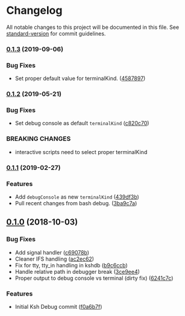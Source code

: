 # Changelog

All notable changes to this project will be documented in this file. See [standard-version](https://github.com/conventional-changelog/standard-version) for commit guidelines.

### [0.1.3](https://github.com/rogalmic/vscode-ksh-debug/compare/v0.1.2...v0.1.3) (2019-09-06)


### Bug Fixes

* Set proper default value for terminalKind. ([4587897](https://github.com/rogalmic/vscode-ksh-debug/commit/4587897))

### [0.1.2](https://github.com/rogalmic/vscode-ksh-debug/compare/v0.1.1...v0.1.2) (2019-05-21)


### Bug Fixes

* Set debug console as default `terminalKind` ([c820c70](https://github.com/rogalmic/vscode-ksh-debug/commit/c820c70))


### BREAKING CHANGES

* interactive scripts need to select proper terminalKind



### [0.1.1](https://github.com/rogalmic/vscode-ksh-debug/compare/v0.3.4...v0.1.1) (2019-02-27)


### Features

* Add `debugConsole` as new `terminalKind` ([439df3b](https://github.com/rogalmic/vscode-ksh-debug/commit/439df3b))
* Pull recent changes from bash debug. ([3ba9c7a](https://github.com/rogalmic/vscode-ksh-debug/commit/3ba9c7a))



## [0.1.0](https://github.com/rogalmic/vscode-ksh-debug/compare/v0.3.2...v0.1.0) (2018-10-03)


### Bug Fixes

* Add signal handler ([c69078b](https://github.com/rogalmic/vscode-ksh-debug/commit/c69078b))
* Cleaner IFS handling ([ac2ec62](https://github.com/rogalmic/vscode-ksh-debug/commit/ac2ec62))
* Fix for tty, tty_in handling in kshdb ([b9c6ccb](https://github.com/rogalmic/vscode-ksh-debug/commit/b9c6ccb))
* Handle relative path in debugger break ([3ce9ee4](https://github.com/rogalmic/vscode-ksh-debug/commit/3ce9ee4))
* Proper output to debug console vs terminal (dirty fix) ([6241c7c](https://github.com/rogalmic/vscode-ksh-debug/commit/6241c7c))


### Features

* Initial Ksh Debug commit ([f0a6b7f](https://github.com/rogalmic/vscode-ksh-debug/commit/f0a6b7f))
